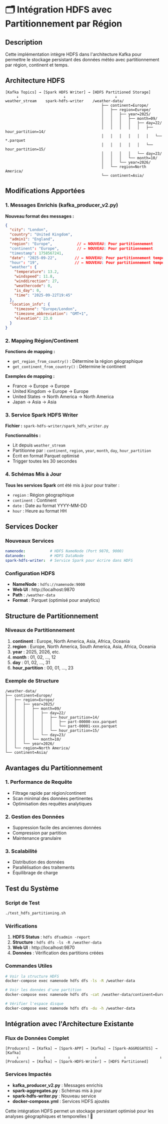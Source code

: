 # 🗂️ Intégration HDFS avec Partitionnement par Région

## Description

Cette implémentation intègre HDFS dans l'architecture Kafka pour permettre le stockage persistant des données météo avec partitionnement par région, continent et temps.

## Architecture HDFS

```
[Kafka Topics] → [Spark HDFS Writer] → [HDFS Partitioned Storage]
     ↓                    ↓                      ↓
weather_stream    spark-hdfs-writer    /weather-data/
                                           ├── continent=Europe/
                                           │   ├── region=Europe/
                                           │   │   ├── year=2025/
                                           │   │   │   ├── month=09/
                                           │   │   │   │   ├── day=22/
                                           │   │   │   │   │   ├── hour_partition=14/
                                           │   │   │   │   │   │   └── *.parquet
                                           │   │   │   │   │   └── hour_partition=15/
                                           │   │   │   │   └── day=23/
                                           │   │   │   └── month=10/
                                           │   │   └── year=2026/
                                           │   └── region=North America/
                                           └── continent=Asia/
```

## Modifications Apportées

### 1. **Messages Enrichis** (kafka_producer_v2.py)

**Nouveau format des messages :**
```json
{
  "city": "London",
  "country": "United Kingdom",
  "admin1": "England",
  "region": "Europe",           // ← NOUVEAU: Pour partitionnement
  "continent": "Europe",        // ← NOUVEAU: Pour partitionnement
  "timestamp": 1758567241,
  "date": "2025-09-22",        // ← NOUVEAU: Pour partitionnement temporel
  "hour": "19",                // ← NOUVEAU: Pour partitionnement temporel
  "weather": {
    "temperature": 13.2,
    "windspeed": 11.8,
    "winddirection": 27,
    "weathercode": 0,
    "is_day": 0,
    "time": "2025-09-22T19:45"
  },
  "location_info": {
    "timezone": "Europe/London",
    "timezone_abbreviation": "GMT+1",
    "elevation": 23.0
  }
}
```

### 2. **Mapping Région/Continent**

**Fonctions de mapping :**
- `get_region_from_country()` : Détermine la région géographique
- `get_continent_from_country()` : Détermine le continent

**Exemples de mapping :**
- France → Europe → Europe
- United Kingdom → Europe → Europe  
- United States → North America → North America
- Japan → Asia → Asia

### 3. **Service Spark HDFS Writer**

**Fichier :** `spark-hdfs-writer/spark_hdfs_writer.py`

**Fonctionnalités :**
- Lit depuis `weather_stream`
- Partitionne par : `continent`, `region`, `year`, `month`, `day`, `hour_partition`
- Écrit en format Parquet optimisé
- Trigger toutes les 30 secondes

### 4. **Schémas Mis à Jour**

**Tous les services Spark** ont été mis à jour pour traiter :
- `region` : Région géographique
- `continent` : Continent
- `date` : Date au format YYYY-MM-DD
- `hour` : Heure au format HH

## Services Docker

### Nouveaux Services
```yaml
namenode:           # HDFS NameNode (Port 9870, 9000)
datanode:           # HDFS DataNode
spark-hdfs-writer:  # Service Spark pour écrire dans HDFS
```

### Configuration HDFS
- **NameNode** : `hdfs://namenode:9000`
- **Web UI** : http://localhost:9870
- **Path** : `/weather-data`
- **Format** : Parquet (optimisé pour analytics)

## Structure de Partitionnement

### Niveaux de Partitionnement
1. **continent** : Europe, North America, Asia, Africa, Oceania
2. **region** : Europe, North America, South America, Asia, Africa, Oceania
3. **year** : 2025, 2026, etc.
4. **month** : 01, 02, ..., 12
5. **day** : 01, 02, ..., 31
6. **hour_partition** : 00, 01, ..., 23

### Exemple de Structure
```
/weather-data/
├── continent=Europe/
│   ├── region=Europe/
│   │   ├── year=2025/
│   │   │   ├── month=09/
│   │   │   │   ├── day=22/
│   │   │   │   │   ├── hour_partition=14/
│   │   │   │   │   │   ├── part-00000-xxx.parquet
│   │   │   │   │   │   └── part-00001-xxx.parquet
│   │   │   │   │   └── hour_partition=15/
│   │   │   │   └── day=23/
│   │   │   └── month=10/
│   │   └── year=2026/
│   └── region=North America/
└── continent=Asia/
```

## Avantages du Partitionnement

### 1. **Performance de Requête**
- Filtrage rapide par région/continent
- Scan minimal des données pertinentes
- Optimisation des requêtes analytiques

### 2. **Gestion des Données**
- Suppression facile des anciennes données
- Compression par partition
- Maintenance granulaire

### 3. **Scalabilité**
- Distribution des données
- Parallélisation des traitements
- Équilibrage de charge

## Test du Système

### Script de Test
```bash
./test_hdfs_partitioning.sh
```

### Vérifications
1. **HDFS Status** : `hdfs dfsadmin -report`
2. **Structure** : `hdfs dfs -ls -R /weather-data`
3. **Web UI** : http://localhost:9870
4. **Données** : Vérification des partitions créées

### Commandes Utiles
```bash
# Voir la structure HDFS
docker-compose exec namenode hdfs dfs -ls -R /weather-data

# Voir les données d'une partition
docker-compose exec namenode hdfs dfs -cat /weather-data/continent=Europe/region=Europe/year=2025/month=09/day=22/hour_partition=14/part-*.parquet

# Vérifier l'espace disque
docker-compose exec namenode hdfs dfs -du -h /weather-data
```

## Intégration avec l'Architecture Existante

### Flux de Données Complet
```
[Producers] → [Kafka] → [Spark-APP] → [Kafka] → [Spark-AGGREGATES] → [Kafka]
     ↓           ↓          ↓           ↓            ↓               ↓
[Producers] → [Kafka] → [Spark-HDFS-Writer] → [HDFS Partitioned]
```

### Services Impactés
- **kafka_producer_v2.py** : Messages enrichis
- **spark-aggregates.py** : Schémas mis à jour
- **spark-hdfs-writer.py** : Nouveau service
- **docker-compose.yml** : Services HDFS ajoutés

Cette intégration HDFS permet un stockage persistant optimisé pour les analyses géographiques et temporelles ! 🎯
